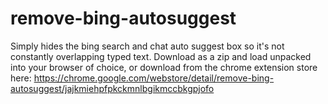# remove-bing-autosuggest

Simply hides the bing search and chat auto suggest box so it's not constantly overlapping typed text. Download as a zip and load unpacked into your browser of choice, or download from the chrome extension store here:
https://chrome.google.com/webstore/detail/remove-bing-autosuggest/jajkmiehpfpkckmnlbgikmccbkgpjofo
